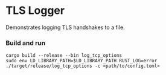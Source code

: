 # TLS Logger

Demonstrates logging TLS handshakes to a file.

### Build and run
```
cargo build --release --bin log_tcp_options
sudo env LD_LIBRARY_PATH=$LD_LIBRARY_PATH RUST_LOG=error ./target/release/log_tcp_options -c <path/to/config.toml>
```